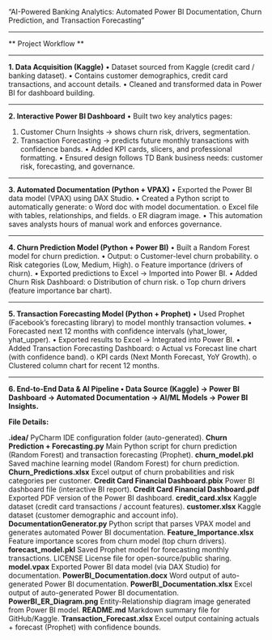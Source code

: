 “AI-Powered Banking Analytics: Automated Power BI Documentation, Churn Prediction, and Transaction Forecasting”
________________________________________
** Project Workflow **
________________________________________
**1.	 Data Acquisition (Kaggle)**
•	Dataset sourced from Kaggle (credit card / banking dataset).
•	Contains customer demographics, credit card transactions, and account details.
•	Cleaned and transformed data in Power BI for dashboard building.
________________________________________
**2.	Interactive Power BI Dashboard**
•	Built two key analytics pages:
1.	Customer Churn Insights → shows churn risk, drivers, segmentation.
2.	Transaction Forecasting → predicts future monthly transactions with confidence bands.
•	Added KPI cards, slicers, and professional formatting.
•	Ensured design follows TD Bank business needs: customer risk, forecasting, and governance.
________________________________________
**3.	 Automated Documentation (Python + VPAX)**
•	Exported the Power BI data model (VPAX) using DAX Studio.
•	Created a Python script to automatically generate:
o	Word doc with model documentation.
o	Excel file with tables, relationships, and fields.
o	ER diagram image.
•	This automation saves analysts hours of manual work and enforces governance.
________________________________________
**4.	 Churn Prediction Model (Python + Power BI)**
•	Built a Random Forest model for churn prediction.
•	Output:
o	Customer-level churn probability.
o	Risk categories (Low, Medium, High).
o	Feature importance (drivers of churn).
•	Exported predictions to Excel → Imported into Power BI.
•	Added Churn Risk Dashboard:
o	Distribution of churn risk.
o	Top churn drivers (feature importance bar chart).
________________________________________
**5.	Transaction Forecasting Model (Python + Prophet)**
•	Used Prophet (Facebook’s forecasting library) to model monthly transaction volumes.
•	Forecasted next 12 months with confidence intervals (yhat_lower, yhat_upper).
•	Exported results to Excel → Integrated into Power BI.
•	Added Transaction Forecasting Dashboard:
o	Actual vs Forecast line chart (with confidence band).
o	KPI cards (Next Month Forecast, YoY Growth).
o	Clustered column chart for recent 12 months.
________________________________________
**6.	End-to-End Data & AI Pipeline
•	Data Source (Kaggle) → Power BI Dashboard → Automated Documentation → AI/ML Models → Power BI Insights.**

**File Details:**

**.idea/**	PyCharm IDE configuration folder (auto-generated).
**Churn Prediction + Forecasting.py**	Main Python script for churn prediction (Random Forest) and transaction forecasting (Prophet).
**churn_model.pkl**	Saved machine learning model (Random Forest) for churn prediction.
**Churn_Predictions.xlsx** Excel output of churn probabilities and risk categories per customer.
**Credit Card Financial Dashboard.pbix**	Power BI dashboard file (interactive BI report).
**Credit Card Financial Dashboard.pdf**	Exported PDF version of the Power BI dashboard.
**credit_card.xlsx**	Kaggle dataset (credit card transactions / account features).
**customer.xlsx**	Kaggle dataset (customer demographic and account info).
**DocumentationGenerator.py**	Python script that parses VPAX model and generates automated Power BI documentation.
**Feature_Importance.xlsx**	Feature importance scores from churn model (top churn drivers).
**forecast_model.pkl**	Saved Prophet model for forecasting monthly transactions.
LICENSE	License file for open-source/public sharing.
**model.vpax**	Exported Power BI data model (via DAX Studio) for documentation.
**PowerBI_Documentation.docx**	Word output of auto-generated Power BI documentation.
**PowerBI_Documentation.xlsx**	Excel output of auto-generated Power BI documentation.
**PowerBI_ER_Diagram.png**	Entity-Relationship diagram image generated from Power BI model.
**README.md**	Markdown summary file for GitHub/Kaggle.
**Transaction_Forecast.xlsx**	Excel output containing actuals + forecast (Prophet) with confidence bounds.

